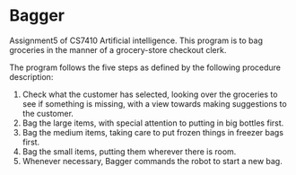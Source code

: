 # Bagger
Assignment5 of CS7410 Artificial intelligence.
This program is to bag groceries in the manner of a grocery-store checkout clerk. 

The program follows the five steps as defined by the following procedure description:
  1. Check what the customer has selected, looking over the groceries to see if something is missing, with a view towards making suggestions to the customer.
  2. Bag the large items, with special attention to putting in big bottles first.
  3. Bag the medium items, taking care to put frozen things in freezer bags first.
  4. Bag the small items, putting them wherever there is room.
  5. Whenever necessary, Bagger commands the robot to start a new bag.
